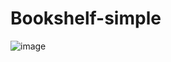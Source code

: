 # Bookshelf-simple
![image](https://github.com/fajaradhitiapratama/Bookshelf-simple/assets/115777980/9dba68d3-b123-4423-aac4-1df4c2ee7af6)
